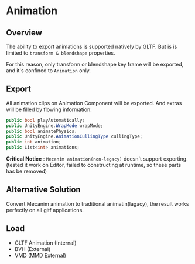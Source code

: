 # Animation

## Overview

The ability to export animations is supported natively by GLTF. But is is limited to `transform & blendshape` properties.

For this reason, only transform or blendshape key frame will be exported, and it's confined to `Animation` only.

## Export

All animation clips on Animation Component will be exported. And extras will be filled by flowing information:

```csharp
public bool playAutomatically;
public UnityEngine.WrapMode wrapMode;
public bool animatePhysics;
public UnityEngine.AnimationCullingType cullingType;
public int animation;
public List<int> animations;
```

**Critical Notice** : `Mecanim animation(non-legacy)` doesn't support exporting. (tested it work on Editor, failed to constructing at runtime, so these parts has be removed)

## Alternative Solution

Convert Mecanim animation to traditional animatin(lagacy), the result works perfectly on all gltf applications.

## Load

- GLTF Animation (Internal)
- BVH (External)
- VMD (MMD External)
